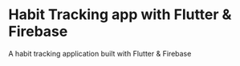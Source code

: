 # Habit Tracking app with Flutter & Firebase

A habit tracking application built with Flutter & Firebase

